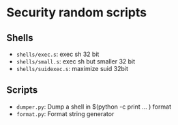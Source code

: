 # Security random scripts

## Shells

 * `shells/exec.s`: exec sh 32 bit
 * `shells/small.s`: exec sh but smaller 32 bit
 * `shells/suidexec.s`: maximize suid 32bit

## Scripts

 * `dumper.py`: Dump a shell in $(python -c print ... ) format
 * `format.py`: Format string generator
